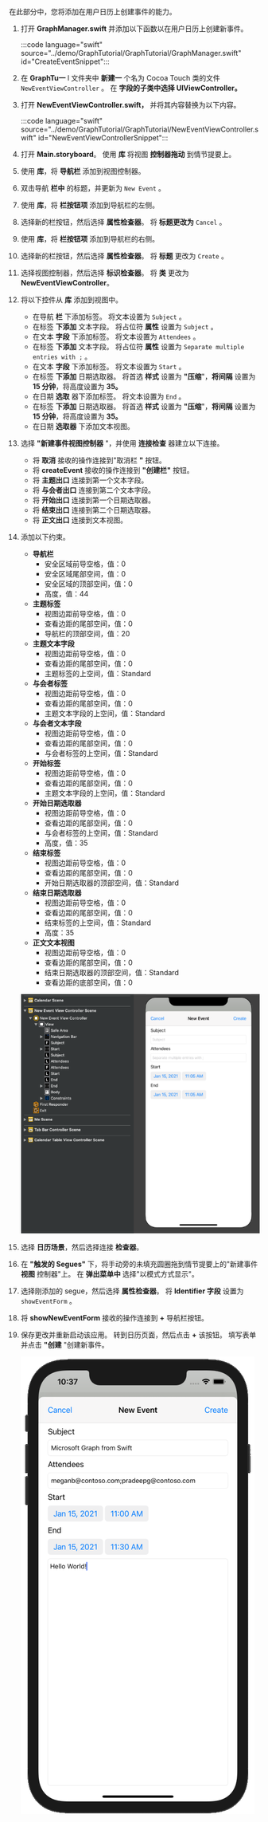<!-- markdownlint-disable MD002 MD041 -->

在此部分中，您将添加在用户日历上创建事件的能力。

1. 打开 **GraphManager.swift** 并添加以下函数以在用户日历上创建新事件。

    :::code language="swift" source="../demo/GraphTutorial/GraphTutorial/GraphManager.swift" id="CreateEventSnippet":::

1. 在 **GraphTu一** l 文件夹中 **新建一** 个名为 Cocoa Touch 类的文件 `NewEventViewController` 。 在 **字段的子类中选择 UIViewController。** 
1. 打开 **NewEventViewController.swift，** 并将其内容替换为以下内容。

    :::code language="swift" source="../demo/GraphTutorial/GraphTutorial/NewEventViewController.swift" id="NewEventViewControllerSnippet":::

1. 打开 **Main.storyboard**。 使用 **库** 将视图 **控制器拖动** 到情节提要上。
1. 使用 **库**，将 **导航栏** 添加到视图控制器。
1. 双击导航 **栏中** 的标题，并更新为 `New Event` 。
1. 使用 **库**，将 **栏按钮项** 添加到导航栏的左侧。
1. 选择新的栏按钮，然后选择 **属性检查器**。 将 **标题更改为** `Cancel` 。
1. 使用 **库**，将 **栏按钮项** 添加到导航栏的右侧。
1. 选择新的栏按钮，然后选择 **属性检查器**。 将 **标题** 更改为 `Create` 。
1. 选择视图控制器，然后选择 **标识检查器**。 将 **类** 更改为 **NewEventViewController**。
1. 将以下控件从 **库** 添加到视图中。

    - 在导航 **栏** 下添加标签。 将文本设置为 `Subject` 。
    - 在标签 **下添加** 文本字段。 将占位符 **属性** 设置为 `Subject` 。
    - 在文本 **字段** 下添加标签。 将文本设置为 `Attendees` 。
    - 在标签 **下添加** 文本字段。 将占位符 **属性** 设置为 `Separate multiple entries with ;` 。
    - 在文本 **字段** 下添加标签。 将文本设置为 `Start` 。
    - 在标签 **下添加** 日期选取器。 将首选 **样式** 设置为 **"压缩**"，**将间隔** 设置为 **15 分钟**，将高度设置为 **35。**
    - 在日期 **选取** 器下添加标签。 将文本设置为 `End` 。
    - 在标签 **下添加** 日期选取器。 将首选 **样式** 设置为 **"压缩**"，**将间隔** 设置为 **15 分钟**，将高度设置为 **35。**
    - 在日期 **选取器** 下添加文本视图。

1. 选择 **"新建事件视图控制器** "，并使用 **连接检查** 器建立以下连接。

    - 将 **取消** 接收的操作连接到"取消栏 **"** 按钮。
    - 将 **createEvent** 接收的操作连接到 **"创建栏"** 按钮。
    - 将 **主题出口** 连接到第一个文本字段。
    - 将 **与会者出口** 连接到第二个文本字段。
    - 将 **开始出口** 连接到第一个日期选取器。
    - 将 **结束出口** 连接到第二个日期选取器。
    - 将 **正文出口** 连接到文本视图。

1. 添加以下约束。

    - **导航栏**
        - 安全区域前导空格，值：0
        - 安全区域尾部空间，值：0
        - 安全区域的顶部空间，值：0
        - 高度，值：44
    - **主题标签**
        - 视图边距前导空格，值：0
        - 查看边距的尾部空间，值：0
        - 导航栏的顶部空间，值：20
    - **主题文本字段**
        - 视图边距前导空格，值：0
        - 查看边距的尾部空间，值：0
        - 主题标签的上空间，值：Standard
    - **与会者标签**
        - 视图边距前导空格，值：0
        - 查看边距的尾部空间，值：0
        - 主题文本字段的上空间，值：Standard
    - **与会者文本字段**
        - 视图边距前导空格，值：0
        - 查看边距的尾部空间，值：0
        - 与会者标签的上空间，值：Standard
    - **开始标签**
        - 视图边距前导空格，值：0
        - 查看边距的尾部空间，值：0
        - 主题文本字段的上空间，值：Standard
    - **开始日期选取器**
        - 视图边距前导空格，值：0
        - 查看边距的尾部空间，值：0
        - 与会者标签的上空间，值：Standard
        - 高度，值：35
    - **结束标签**
        - 视图边距前导空格，值：0
        - 查看边距的尾部空间，值：0
        - 开始日期选取器的顶部空间，值：Standard
    - **结束日期选取器**
        - 视图边距前导空格，值：0
        - 查看边距的尾部空间，值：0
        - 结束标签的上空间，值：Standard
        - 高度：35
    - **正文文本视图**
        - 视图边距前导空格，值：0
        - 查看边距的尾部空间，值：0
        - 结束日期选取器的顶部空间，值：Standard
        - 查看边距的底部空间，值：0

    ![情节提要上新事件表单的屏幕截图](images/new-event-form.png)

1. 选择 **日历场景**，然后选择连接 **检查器**。
1. 在 **"触发的 Segues"** 下，将手动旁的未填充圆圈拖到情节提要上的"新建事件 **视图** 控制器"上。 在 **弹出菜单中** 选择"以模式方式显示"。
1. 选择刚添加的 segue，然后选择 **属性检查器**。 将 **Identifier 字段** 设置为 `showEventForm` 。
1. 将 **showNewEventForm** 接收的操作连接到 **+** 导航栏按钮。
1. 保存更改并重新启动该应用。 转到日历页面，然后点击 **+** 该按钮。 填写表单并点击 **"创建** "创建新事件。

    ![新事件表单的屏幕截图](images/create-event.png)
